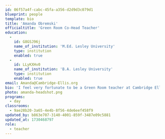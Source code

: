 ```yaml
---
id: 06f57a4f-cabc-45fa-a356-d2d9d3c079d1
blueprint: people
template: bio
title: 'Amanda Obremski'
officialtitle: 'Green Room Co-Head Teacher'
education:
  -
    id: G8GSJ96j
    name_of_institution: 'M.Ed. Lesley University'
    type: institution
    enabled: true
  -
    id: LLyKXHv0
    name_of_institution: 'B.A. Lesley University'
    type: institution
    enabled: true
email: Amanda@Cambridge-Ellis.org
bio: 'I feel very fortunate to be a Green Room teacher at Cambridge Ellis for the past 13 years. I knew I wanted to work at Cambridge-Ellis from the moment I stepped through the door because of the warm, nurturing, and play-based environment that fosters learning and creativity for children through real-life experiences and material exploration. CES has become a second home for me and I feel so honored to learn and grow alongside your children every day.'
photo: amanda-headshot.png
programs:
  - day
classrooms:
  - 9ae28b20-3a65-4e4b-8f56-4de6eef458f9
updated_by: b863e707-3140-4001-859f-3487e09c5881
updated_at: 1730468797
role:
  - teacher
---
```


